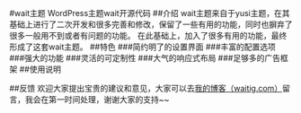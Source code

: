 #wait主题
WordPress主题wait开源代码
##介绍
wait主题来自于yusi主题，在其基础上进行了二次开发和很多完善和修改，保留了一些有用的功能，同时也摒弃了很多一般用不到或者有问题的功能。
在此基础上，加入了很多有用的功能，最终形成了这套wait主题。
##特色
###简约明了的设置界面
###丰富的配置选项
###强大的功能
###灵活的可定制性
###大气的响应式布局
###足够多的广告框架
##使用说明


##反馈
欢迎大家提出宝贵的建议和意见，大家可以去<a href='http://www.waitig.com'>我的博客（waitig.com）</a>留言，我会在第一时间处理，谢谢大家的支持~~
